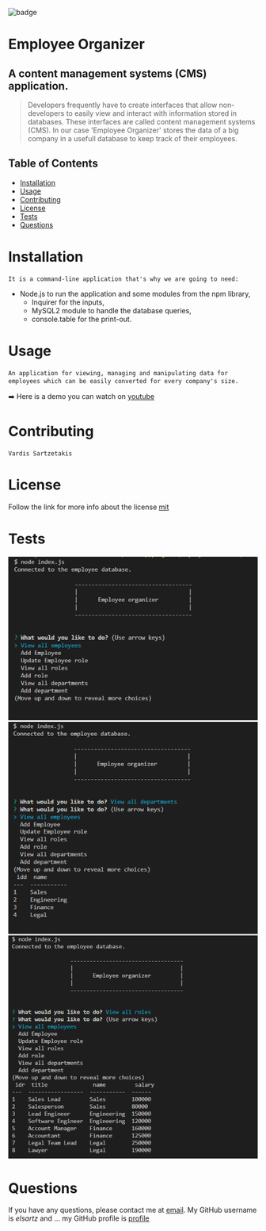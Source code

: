 ![badge](https://img.shields.io/badge/license-mit-green)
  # Employee Organizer
  
  ## A content management systems (CMS) application.
  
  > Developers frequently have to create interfaces that allow non-developers to easily view and interact with information stored in databases. These interfaces are called content management systems (CMS). In our case 'Employee Organizer' stores the data of a big company in a usefull database to keep track of their employees.

  ## Table of Contents
  - [Installation](#installation)
  - [Usage](#usage)
  - [Contributing](#contributing)
  - [License](#license)
  - [Tests](#tests)
  - [Questions](#questions)

  # Installation
    It is a command-line application that's why we are going to need: 
   - Node.js to run the application and some modules from the npm library, 
     - Inquirer for the inputs, 
     - MySQL2 module to handle the database queries,
     - console.table for the print-out. 

  # Usage
    An application for viewing, managing and manipulating data for employees which can be easily converted for every company's size. 
   ➡️ Here is a demo you can watch on [youtube](https://youtu.be/QVKbmixEVBs)

  # Contributing
    Vardis Sartzetakis
  
  # License
  Follow the link for more info about the license [mit](https://choosealicense.com/licenses/mit)

  # Tests
  ![Main menu](https://github.com/elsartz/employee-tracker/blob/main/img/Screenshot_1.png)
  ![Departments](https://github.com/elsartz/employee-tracker/blob/main/img/Screenshot_2.png)
  ![Roles](https://github.com/elsartz/employee-tracker/blob/main/img/Screenshot_3.png)

  # Questions
  If you have any questions, please contact me at [email](mailto:elsartz@gmail.com).
  My GitHub username is *elsartz* and ...
  my GitHub profile is [profile](https://github.com/elsartz)
